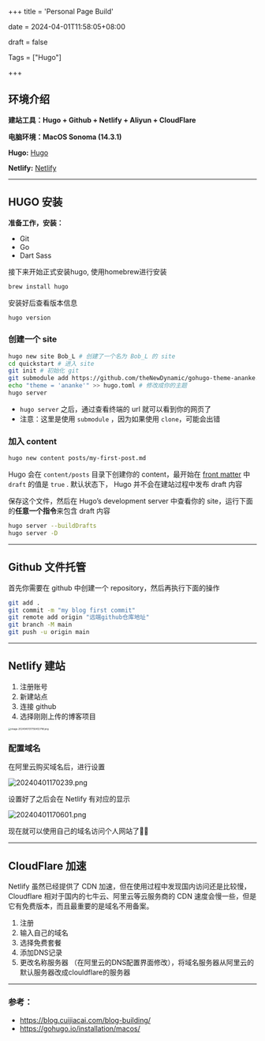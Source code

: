 +++
title = 'Personal Page Build'

date = 2024-04-01T11:58:05+08:00

draft = false

Tags = ["Hugo"]

+++

## 环境介绍

**建站工具：Hugo +  Github + Netlify + Aliyun + CloudFlare**

**电脑环境：MacOS Sonoma (14.3.1)**

**Hugo:** [Hugo](https://gohugo.io/)

**Netlify:** [Netlify](https://www.netlify.com/)

------

## HUGO 安装

**准备工作，安装：**

- Git
- Go
- Dart Sass

接下来开始正式安装hugo, 使用homebrew进行安装

```bash
brew install hugo
```

安装好后查看版本信息

```bash
hugo version
```

### 创建一个 site

```bash
hugo new site Bob_L # 创建了一个名为 Bob_L 的 site
cd quickstart # 进入 site
git init # 初始化 git
git submodule add https://github.com/theNewDynamic/gohugo-theme-ananke.git themes/ananke # 加入你的主题
echo "theme = 'ananke'" >> hugo.toml # 修改成你的主题
hugo server
```

- `hugo server` 之后，通过查看终端的 url 就可以看到你的网页了
- 注意：这里是使用 `submodule` ，因为如果使用 `clone`，可能会出错

### 加入 content

```bash
hugo new content posts/my-first-post.md
```

Hugo 会在 `content/posts` 目录下创建你的 content，最开始在 [front matter](https://gohugo.io/content-management/front-matter/) 中 `draft` 的值是 `true` . 默认状态下， Hugo 并不会在建站过程中发布 draft 内容

保存这个文件，然后在 Hugo’s development server 中查看你的 site，运行下面的**任意一个指令**来包含 draft 内容

```bash
hugo server --buildDrafts
hugo server -D
```

------

## Github 文件托管

首先你需要在 github 中创建一个 repository，然后再执行下面的操作

```bash
git add .
git commit -m "my blog first commit"
git remote add origin "远端github仓库地址"
git branch -M main
git push -u origin main
```

------

## Netlify 建站

1. 注册账号
2. 新建站点
3. 连接 github
4. 选择刚刚上传的博客项目

<img src="https://s2.loli.net/2024/04/01/kmHCvwYS46TBz87.png" alt="image-2024040131756402 PM.png" style="zoom:33%;" />

### 配置域名

在阿里云购买域名后，进行设置

![20240401170239.png](https://s2.loli.net/2024/04/01/SfKVahjkJYcT3ye.png)

设置好了之后会在 Netlify 有对应的显示

![20240401170601.png](https://s2.loli.net/2024/04/01/LHPbi47fTr1CIld.png)

现在就可以使用自己的域名访问个人网站了🎉🎉

------

## CloudFlare 加速

Netlify 虽然已经提供了 CDN 加速，但在使用过程中发现国内访问还是比较慢，Cloudflare 相对于国内的七牛云、阿里云等云服务商的 CDN 速度会慢一些，但是它有免费版本，而且最重要的是域名不用备案。

1. 注册
2. 输入自己的域名
3. 选择免费套餐
4. 添加DNS记录
5. 更改名称服务器 （在阿里云的DNS配置界面修改），将域名服务器从阿里云的默认服务器改成clouldflare的服务器

------

### 参考：

- https://blog.cuijiacai.com/blog-building/
- https://gohugo.io/installation/macos/

